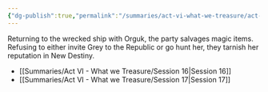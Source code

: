 ```yaml
---
{"dg-publish":true,"permalink":"/summaries/act-vi-what-we-treasure/act-vi-what-we-treasure/","tags":["moc","act"]}
---
```


Returning to the wrecked ship with Orguk, the party salvages magic items. Refusing to either invite Grey to the Republic or go hunt her, they tarnish her reputation in New Destiny.

- [[Summaries/Act VI - What we Treasure/Session 16\|Session 16]]
- [[Summaries/Act VI - What we Treasure/Session 17\|Session 17]]
